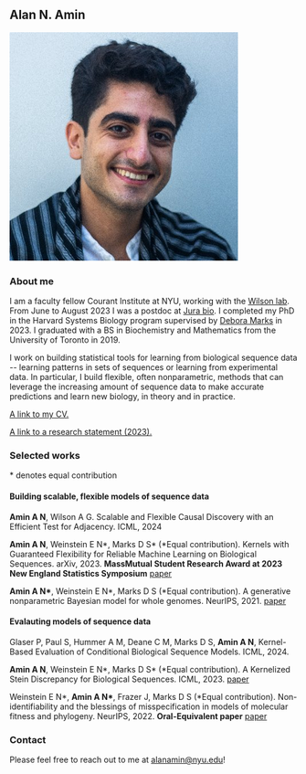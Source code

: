## Alan N. Amin
![Image](/assets/zUg6W86__400x400.jpg)

### About me

I am a faculty fellow Courant Institute at NYU, working with the [Wilson lab](https://cims.nyu.edu/~andrewgw/).
From June to August 2023 I was a postdoc at [Jura bio](https://www.jura.bio).
I completed my PhD in the Harvard Systems Biology program supervised by [Debora Marks](https://www.deboramarkslab.com/) in 2023.
I graduated with a BS in Biochemistry and Mathematics from the University of Toronto in 2019.

I work on building statistical tools for learning from biological sequence data -- learning patterns in sets of sequences or learning from experimental data.
In particular, I build flexible, often nonparametric, methods that can leverage the increasing amount of sequence data to make accurate predictions and learn new biology, in theory and in practice.

[A link to my CV.](https://github.com/AlanNawzadAmin/alannawzadamin.github.io/blob/main/assets/Alan_Amin_CV.pdf?raw=true)

[A link to a research statement (2023).](https://github.com/AlanNawzadAmin/alannawzadamin.github.io/blob/main/assets/Research_statement.pdf?raw=true)

### Selected works
\* denotes equal contribution

#### Building scalable, flexible models of sequence data

**Amin A N**, Wilson A G. Scalable and Flexible Causal Discovery with an Efficient Test for Adjacency. ICML, 2024

**Amin A N**, Weinstein E N\*, Marks D S\* (*Equal contribution). Kernels with Guaranteed Flexibility for Reliable Machine Learning on Biological Sequences. arXiv, 2023. **MassMutual Student Research Award at 2023 New England Statistics Symposium** [paper](https://arxiv.org/abs/2304.03775)

**Amin A N\***, Weinstein E N\*, Marks D S (*Equal contribution). A generative nonparametric Bayesian model for whole genomes. NeurIPS, 2021. [paper](https://proceedings.neurips.cc/paper/2021/hash/e9dcb63ca828d0e00cd05b445099ed2e-Abstract.html)

#### Evalauting models of sequence data

Glaser P, Paul S, Hummer A M, Deane C M, Marks D S, **Amin A N**, Kernel-Based Evaluation of Conditional Biological Sequence Models. ICML, 2024.

**Amin A N**, Weinstein E N\*, Marks D S\* (*Equal contribution). A Kernelized Stein Discrepancy for Biological Sequences. ICML, 2023. [paper](https://proceedings.mlr.press/v202/amin23a.html)

Weinstein E N\*, **Amin A N\***, Frazer J, Marks D S (*Equal contribution). Non-identifiability and the blessings of misspecification in models of molecular fitness and phylogeny. NeurIPS, 2022. **Oral-Equivalent paper** [paper](https://proceedings.neurips.cc/paper_files/paper/2022/file/247e592848391fe01f153f179c595090-Paper-Conference.pdf)

### Contact
Please feel free to reach out to me at alanamin@nyu.edu!



